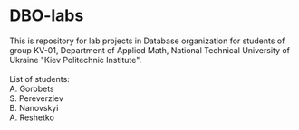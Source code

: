 DBO-labs
========

This is repository for lab projects in Database organization for students of group KV-01, Department of Applied Math, National Technical University of Ukraine "Kiev Politechnic Institute".
<br><br>List of students: <br>A. Gorobets<br> S. Pereverziev<br> B. Nanovskyi<br> A. Reshetko